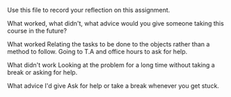 Use this file to record your reflection on this assignment. 

What worked, what didn't, what advice would you give someone taking this course in the future?

What worked
Relating the tasks  to be done to the objects rather than a method to follow.
Going to T.A and office hours to ask for help.

What didn't work
Looking at the problem for a long time without taking a break or asking for help.

What advice I'd give
Ask for help or take a break whenever you get stuck.